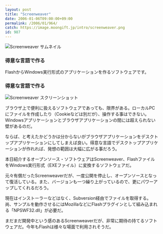 ```yaml
---
layout: post
title: "Screenweaver"
date: 2006-01-06T09:00:00+09:00
permalink: /2006/01/964/
catch: https://image.moongift.jp/intro/screenweaver.png
id: 987
---
```

 ![Screenweaver サムネイル](https://image.moongift.jp/intro/screenweaver.t.png "Screenweaver サムネイル")
  

### 得意な言語で作る
  
FlashからWindows実行形式のアプリケーションを作るソフトウェアです。  
<!--more-->  

### 得意な言語で作る
  

![Screenweaver スクリーンショット](https://image.moongift.jp/intro/screenweaver.png "Screenweaver スクリーンショット")

  

ブラウザ上で便利に扱えるソフトウェアであっても、限界がある。ローカルPCにファイルを作成したり（Cookieなどは別だが）、操作する事はできない。Windowsアプリケーションとブラウザアプリケーションの間には超えられない壁があるのだ。

  

ならば、と考えたかどうかは分からないがブラウザアプリケーションをデスクトップアプリケーションにしてしまえば良い。得意な言語でデスクトップアプリケーションが作れれば、発想の範囲は大幅に広がる事だろう。

  

本日紹介するオープンソース・ソフトウェアはScreenweaver、FlashファイルをWindows実行形式（EXEファイル）に変換するソフトウェアだ。

  

元々有償だったScreenweaverだが、一度公開を停止し、オープンソースとなって復活している。また、バージョンも一つ繰り上がっているので、更にパワーアップしてくれるだろう。

  

現在はインストーラーなどはなく、Subversion経由でファイルを取得する。尚、サンプルを動作させるにはMozillaなどにFlashプラグインとして組み込まれる「NPSWF32.dll」が必要だ。

  

まだまだ開発中という感のあるScreenweaverだが、非常に期待の持てるソフトウェアだ。今年もFlashは様々な場面で利用されそうだ。

